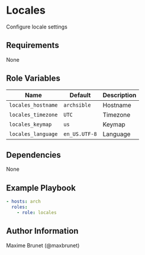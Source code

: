 # Locales

Configure locale settings

## Requirements

None

## Role Variables

| Name               | Default       | Description |
| ------------------ | ------------- | ----------- |
| `locales_hostname` | `archsible`   | Hostname    |
| `locales_timezone` | `UTC`         | Timezone    |
| `locales_keymap`   | `us`          | Keymap      |
| `locales_language` | `en_US.UTF-8` | Language    | 

## Dependencies

None

## Example Playbook

```yaml
- hosts: arch
  roles:
    - role: locales
```

## Author Information

Maxime Brunet (@maxbrunet)
